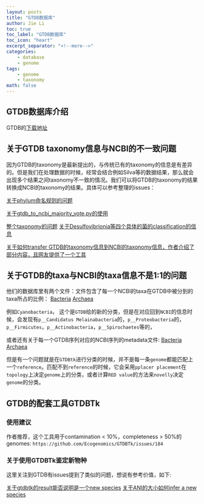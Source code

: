 ```yaml
---
layout: posts
title: "GTDB数据库"
author: Jie Li
toc: true
toc_label: "GTDB数据库"
toc_icon: "heart"
excerpt_separator: "<!--more-->"
categories:
    - database
    - genome
tags: 
    - genome
    - taxonomy
math: false
---
```


## GTDB数据库介绍
GTDB的[下载地址](https://data.ace.uq.edu.au/public/gtdb/data/releases/latest/)

<!--more-->

## 关于GTDB taxonomy信息与NCBI的不一致问题
因为GTDB的taxonomy是最新提出的，与传统已有的taxonomy的信息是有差异的。但是我们在处理数据的时候，经常会结合例如Silva等的数据结果，那么就会出现多个结果之间taxonomy不一致的情况。我们可以将GTDB的taxonomy的结果转换成NCBI的taxonomy的结果。具体可以参考整理的issues：

[关于phylum命名规则的问题](https://github.com/Ecogenomics/GTDBTk/issues/106)

[关于gtdb_to_ncbi_majority_vote.py的使用](https://github.com/Ecogenomics/GTDBTk/issues/210)

[整个taxonomy的问题](https://github.com/Ecogenomics/GTDBTk/issues/204)
[关于Desulfovibrionia等四个具体的菌的classification的信息](https://github.com/Ecogenomics/GTDBTk/issues/154)

[关于如何transfer GTDB的taxonomy信息到NCBI的taxonomy信息，作者介绍了部分内容，且网友提供了一个工具](https://github.com/Ecogenomics/GTDBTk/issues/61)

## 关于GTDB的taxa与NCBI的taxa信息不是1:1的问题
他们的数据库里有两个文件：文件包含了每一个NCBI的taxa在GTDB中被分到的taxa所占的比例：
[Bacteria](https://data.ace.uq.edu.au/public/gtdb/data/releases/latest/ncbi_vs_gtdb_bacteria.xlsx)
[Archaea](https://data.ace.uq.edu.au/public/gtdb/data/releases/latest/ncbi_vs_gtdb_archaea.xlsx)

例如`Cyanobacteria`， 这个是`GTDB`给的新的分类，但是在对应回到`NCBI`的信息时候，会发现有`p__Candidatus Melainabacteria`的，`p__Proteobacteria`的，`p__Firmicutes`，`p__Actinobacteria`，`p__Spirochaetes`等的，

或者还有关于每一个GTDB序列对应的NCBI序列的metadata文件:
[Bacteria](https://data.ace.uq.edu.au/public/gtdb/data/releases/latest/bac120_metadata.tsv)
[Archaea](https://data.ace.uq.edu.au/public/gtdb/data/releases/latest/ar122_metadata.tsv)

但是有一个问题就是在`GTDBtk`进行分类的时候，并不是每一条`genome`都能匹配上一个`reference`。匹配不到`reference`的时候，它会采用`pplacer placement`在`topology`上决定`genome`上的分类，或者计算`RED value`的方法来`novelly`决定`genome`的分类。

## GTDB的配套工具GTDBTk
### 使用建议
作者推荐，这个工具用于contamination < 10%，completeness > 50%的genomes:
`https://github.com/Ecogenomics/GTDBTk/issues/184`

### 关于使用GTDBTk鉴定新物种
这里关注到GTDB有issues提到了类似的问题，想说有参考价值，如下:

[关于gtdbtk的result能否说明是一个new species](https://github.com/Ecogenomics/GTDBTk/issues/193)
[关于ANI的大小如何infer a new species](https://github.com/Ecogenomics/GTDBTk/issues/43)